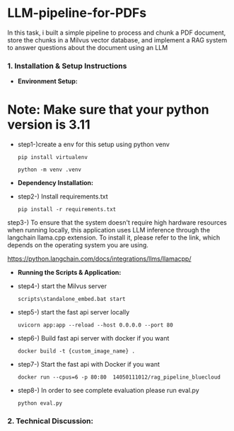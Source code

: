 # LLM-pipeline-for-PDFs
In this task, i built a simple pipeline to process and chunk a PDF document, store the chunks in a Milvus vector database, and implement a RAG system to answer questions about the document using an LLM

### 1. **Installation & Setup Instructions**

- **Environment Setup:**

# Note: Make sure that your python version is 3.11

* step1-)create a env for this setup using python venv

    `pip install virtualenv`

    `python -m venv .venv`


- **Dependency Installation:**  
* step2-) Install requirements.txt

    `pip install -r requirements.txt`

step3-) To ensure that the system doesn't require high hardware resources when running locally, this application uses LLM inference through the langchain llama.cpp extension. To install it, please refer to the link, which depends on the operating system you are using.

https://python.langchain.com/docs/integrations/llms/llamacpp/


- **Running the Scripts & Application:**  
* step4-) start the Milvus server

    `scripts\standalone_embed.bat start`

* step5-) start the fast api server locally

    `uvicorn app:app --reload --host 0.0.0.0 --port 80`

* step6-) Build fast api server with docker if you want

    `docker build -t {custom_image_name} .`

* step7-) Start the fast api with Docker if you want

    `docker run --cpus=6 -p 80:80  14050111012/rag_pipeline_bluecloud`

* step8-) In order to see complete evaluation please run eval.py

    `python eval.py`


### 2. **Technical Discussion:**  